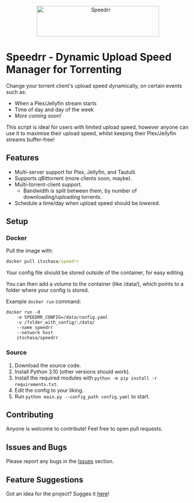 <p align="center">
    <img src="https://i.imgur.com/XgRpU5l.png" alt="Speedrr" width="336" height="84">
    <br/>
    <h1>Speedrr - Dynamic Upload Speed Manager for Torrenting</h1>
</p>

Change your torrent client's upload speed dynamically, on certain events such as:
- When a Plex/Jellyfin stream starts
- Time of day and day of the week
- <i>More coming soon!</i>

This script is ideal for users with limited upload speed, however anyone can use it to maximise their upload speed, whilst keeping their Plex/Jellyfin streams buffer-free!


## Features
- Multi-server support for Plex, Jellyfin, and Tautulli.
- Supports qBittorrent (more clients soon, maybe).
- Multi-torrent-client support.
    - Bandwidth is split between them, by number of downloading/uploading torrents.
- Schedule a time/day when upload speed should be lowered.


## Setup

### Docker
Pull the image with:
```cmd
docker pull itschasa/speedrr
```

Your config file should be stored outside of the container, for easy editing.

You can then add a volume to the container (like /data/), which points to a folder where your config is stored.

Example `docker run` command:
```
docker run -d
    -e SPEEDRR_CONFIG=/data/config.yaml
    -v /folder_with_config/:/data/
    --name speedrr
    --network host
    itschasa/speedrr
```

### Source
1. Download the source code.
2. Install Python 3.10 (other versions should work).
3. Install the required modules with `python -m pip install -r requirements.txt`.
4. Edit the config to your liking.
5. Run `python main.py --config_path config.yaml` to start.


## Contributing
Anyone is welcome to contribute! Feel free to open pull requests.

## Issues and Bugs
Please report any bugs in the <a href="https://github.com/itschasa/speedrr/issues">Issues</a> section.

## Feature Suggestions
Got an idea for the project? Sugges it <a href="https://github.com/itschasa/speedrr/issues">here</a>!